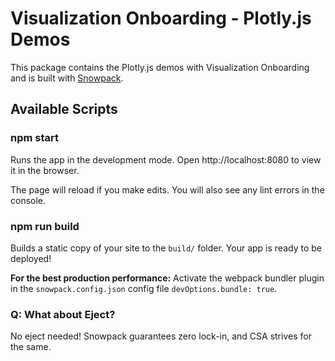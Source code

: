 # Visualization Onboarding - Plotly.js Demos

This package contains the Plotly.js demos with Visualization Onboarding and is built with [Snowpack](https://www.snowpack.dev/).

## Available Scripts

### npm start

Runs the app in the development mode.
Open http://localhost:8080 to view it in the browser.

The page will reload if you make edits.
You will also see any lint errors in the console.

### npm run build

Builds a static copy of your site to the `build/` folder.
Your app is ready to be deployed!

**For the best production performance:** Activate the webpack bundler plugin in the `snowpack.config.json` config file `devOptions.bundle: true`.

### Q: What about Eject?

No eject needed! Snowpack guarantees zero lock-in, and CSA strives for the same.

